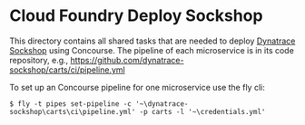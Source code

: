 # Cloud Foundry Deploy Sockshop

This directory contains all shared tasks that are needed to deploy [Dynatrace Sockshop](https://github.com/dynatrace-sockshop) using Concourse.
The pipeline of each microservice is in its code repository, e.g., https://github.com/dynatrace-sockshop/carts/ci/pipeline.yml

To set up an Concourse pipeline for one microservice use the fly cli:
    
```console
$ fly -t pipes set-pipeline -c '~\dynatrace-sockshop\carts\ci\pipeline.yml' -p carts -l '~\credentials.yml'
```
